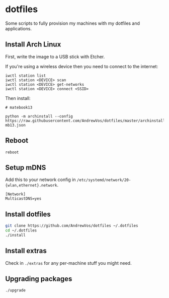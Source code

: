 # dotfiles

Some scripts to fully provision my machines with my dotfiles and applications.

## Install Arch Linux

First, write the image to a USB stick with Etcher.

If you're using a wireless device then you need to connect to the internet:

```
iwctl station list
iwctl station <DEVICE> scan
iwctl station <DEVICE> get-networks
iwctl station <DEVICE> connect <SSID>
```

Then install:

```
# matebook13

python -m archinstall --config https://raw.githubusercontent.com/AndrewVos/dotfiles/master/archinstall-mb13.json
```

## Reboot

```
reboot
```

## Setup mDNS

Add this to your network config in `/etc/systemd/network/20-{wlan,ethernet}.network`.

```
[Network]
MulticastDNS=yes
```

## Install dotfiles

```bash
git clone https://github.com/AndrewVos/dotfiles ~/.dotfiles
cd ~/.dotfiles
./install
```

## Install extras

Check in `./extras` for any per-machine stuff you might need.

## Upgrading packages

```
./upgrade
```
